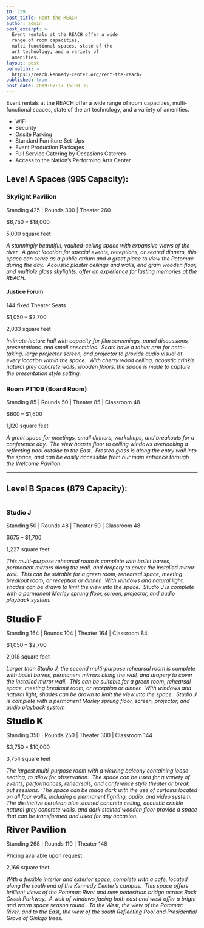```yaml
---
ID: 729
post_title: Rent the REACH
author: admin
post_excerpt: >
  Event rentals at the REACH offer a wide
  range of room capacities,
  multi-functional spaces, state of the
  art technology, and a variety of
  amenities.
layout: post
permalink: >
  https://reach.kennedy-center.org/rent-the-reach/
published: true
post_date: 2019-07-17 15:00:36
---
```

<p>Event rentals at the REACH offer a wide range of room capacities, multi-functional spaces, state of the art technology, and a variety of amenities.</p>
<ul>
<li>WiFi</li>
<li>Security</li>
<li>Onsite Parking</li>
<li>Standard Furniture Set-Ups</li>
<li>Event Production Packages</li>
<li>Full Service Catering by Occasions Caterers</li>
<li>Access to the Nation’s Performing Arts Center</li>
</ul>

<!-- wp:heading -->
<h2><strong>Level A Spaces (995 Capacity):</strong></h2>
<!-- /wp:heading -->

<!-- wp:heading {"level":4} -->
<h4> </h4>
<!-- /wp:heading -->

<!-- wp:heading {"level":3} -->
<h3>Skylight Pavilion</h3>
<!-- /wp:heading -->

<!-- wp:paragraph -->
<p>Standing 425 | Rounds 300 | Theater 260</p>
<!-- /wp:paragraph -->

<!-- wp:paragraph -->
<p>$6,750 – $18,000</p>
<!-- /wp:paragraph -->

<!-- wp:paragraph -->
<p>5,000 square feet</p>
<!-- /wp:paragraph -->

<!-- wp:paragraph -->
<p><em>A stunningly beautiful, vaulted-ceiling space with expansive views of the river.&nbsp; A great location for special events, receptions, or seated dinners, this space can serve as a public atrium and a great place to view the Potomac during the day.&nbsp; Acoustic plaster ceilings and walls, end grain wooden floor, and multiple glass skylights, offer an experience for lasting memories at the REACH.</em></p>
<!-- /wp:paragraph -->

<!-- wp:heading {"level":4} -->
<h4>Justice Forum</h4>
<!-- /wp:heading -->

<!-- wp:paragraph -->
<p>144 fixed Theater Seats</p>
<!-- /wp:paragraph -->

<!-- wp:paragraph -->
<p>$1,050 – $2,700</p>
<!-- /wp:paragraph -->

<!-- wp:paragraph -->
<p>2,033 square feet</p>
<!-- /wp:paragraph -->

<!-- wp:paragraph -->
<p><em>Intimate lecture hall with capacity for film screenings, panel discussions, presentations, and small ensembles.&nbsp; Seats have a tablet arm for note-taking, large projector screen, and projector to provide audio visual at every location within the space.&nbsp; With cherry wood ceiling, acoustic crinkle natural grey concrete walls, wooden floors, the space is made to capture the presentation style setting.</em></p>
<!-- /wp:paragraph -->

<!-- wp:heading {"level":3} -->
<h3> Room PT109 (Board Room) </h3>
<!-- /wp:heading -->

<!-- wp:paragraph -->
<p>Standing 85 | Rounds 50 | Theater 85 | Classroom 48</p>
<!-- /wp:paragraph -->

<!-- wp:paragraph -->
<p>$600 – $1,600</p>
<!-- /wp:paragraph -->

<!-- wp:paragraph -->
<p>1,120 square feet</p>
<!-- /wp:paragraph -->

<!-- wp:paragraph -->
<p><em>A great space for meetings, small dinners, workshops, and breakouts for a conference day.&nbsp; The view boasts floor to ceiling windows overlooking a reflecting pool outside to the East.&nbsp; Frosted glass is along the entry wall into the space, and can be easily accessible from our main entrance through the Welcome Pavilion.</em></p>
<!-- /wp:paragraph -->

<p><!-- /wp:media-text --></p>
<p><!-- wp:media-text {"mediaPosition":"right","mediaId":603,"mediaType":"image","isStackedOnMobile":true,"className":"media-card"} --></p>
<div class="wp-block-media-text alignwide has-media-on-the-right is-stacked-on-mobile media-card">
<figure></figure>
<figure class="wp-block-media-text__media"></figure>
<div class="wp-block-media-text__content"><!-- /wp:heading --><p></p>
<p></p>
<p><!-- /wp:paragraph --></p>
</div>
</div>
<p><!-- /wp:media-text --></p>
<p><!-- wp:separator --></p>
<hr class="wp-block-separator"><!-- /wp:separator --><p></p>
<p></p>
<p><!-- wp:heading --></p>
<h2><strong>Level B Spaces (879 Capacity):</strong></h2>
<p><!-- /wp:heading --></p>
<p><!-- wp:media-text {"mediaPosition":"right","mediaId":753,"mediaType":"image","isStackedOnMobile":true,"className":"media-card"} --></p>
<div class="wp-block-media-text alignwide has-media-on-the-right is-stacked-on-mobile media-card">
<figure class="wp-block-media-text__media"><img class="wp-image-753" src="https://reach.kennedy-center.org/wp-content/uploads/2019/07/spacer.gif" alt=""></figure>
<div class="wp-block-media-text__content"><!-- wp:heading {"level":3} --><p></p>
<p></p>
<h3>Studio J</h3>
<p><!-- /wp:heading --></p>
<p><!-- wp:paragraph --></p>
<p>Standing 50 | Rounds 48 | Theater 50 | Classroom 48</p>
<p><!-- /wp:paragraph --></p>
<p><!-- wp:paragraph --></p>
<p>$675 – $1,700</p>
<p><!-- /wp:paragraph --></p>
<p><!-- wp:paragraph --></p>
<p>1,227 square feet</p>
<p><!-- /wp:paragraph --></p>
<p><!-- wp:paragraph --></p>
<p><em>This multi-purpose rehearsal room is complete with ballet barres, permanent mirrors along the wall, and drapery to cover the installed mirror wall.&nbsp; This can be suitable for a green room, rehearsal space, meeting breakout room, or reception or dinner.&nbsp; With windows and natural light, shades can be drawn to limit the view into the space.&nbsp; Studio J is complete with a permanent Marley sprung floor, screen, projector, and audio playback system.</em></p>
<p><!-- /wp:paragraph --></p>
</div>
</div>
<p><!-- /wp:media-text --></p>
<p><!-- wp:media-text {"mediaPosition":"right","mediaId":753,"mediaType":"image","isStackedOnMobile":true,"className":"media-card"} --></p>
<div class="wp-block-media-text alignwide has-media-on-the-right is-stacked-on-mobile media-card">
<figure class="wp-block-media-text__media"><img class="wp-image-753" src="https://reach.kennedy-center.org/wp-content/uploads/2019/07/spacer.gif" alt=""></figure>
<div class="wp-block-media-text__content"><!-- /wp:heading --><p></p>
<p><span style="font-size: 23px; font-weight: 900;">Studio F</span></p>
<p><!-- wp:paragraph --></p>
<p>Standing 164 | Rounds 104 | Theater 164 | Classroom 84</p>
<p><!-- /wp:paragraph --></p>
<p><!-- wp:paragraph --></p>
<p>$1,050 – $2,700</p>
<p><!-- /wp:paragraph --></p>
<p><!-- wp:paragraph --></p>
<p>2,018 square feet</p>
<p><!-- /wp:paragraph --></p>
<p><!-- wp:paragraph --></p>
<p><em>Larger than Studio J, the second multi-purpose rehearsal room is complete with ballet barres, permanent mirrors along the wall, and drapery to cover the installed mirror wall.&nbsp; This can be suitable for a green room, rehearsal space, meeting breakout room, or reception or dinner.&nbsp; With windows and natural light, shades can be drawn to limit the view into the space.&nbsp; Studio J is complete with a permanent Marley sprung floor, screen, projector, and audio playback system</em></p>
<p></p>
<p><!-- /wp:paragraph --></p>
<p><!-- wp:paragraph --></p>
<p><span style="font-size: 23px; font-weight: 900;">Studio K</span></p>
</div>
</div>
<div class="wp-block-media-text alignwide has-media-on-the-right is-stacked-on-mobile media-card">
<div class="wp-block-media-text__content"><!-- /wp:heading --><p></p>
<p><!-- wp:paragraph --></p>
<p>Standing 350 | Rounds 250 | Theater 300 | Classroom 144</p>
<p><!-- /wp:paragraph --></p>
<p><!-- wp:paragraph --></p>
<p>$3,750 – $10,000</p>
<p><!-- /wp:paragraph --></p>
<p><!-- wp:paragraph --></p>
<p>3,754 square feet</p>
<p><!-- /wp:paragraph --></p>
<p><!-- wp:paragraph --></p>
<p><em>The largest multi-purpose room with a viewing balcony containing loose seating, to allow for observation.&nbsp; The space can be used for a variety of events, performances, rehearsals, and conference style theater or break out sessions.&nbsp; The space can be made dark with the use of curtains located on all four walls, including a permanent lighting, audio, and video system.&nbsp; The distinctive cerulean blue stained concrete ceiling, acoustic crinkle natural grey concrete walls, and dark stained wooden floor provide a space that can be transformed and used for any occasion.</em></p>
<p></p>
<p><!-- /wp:paragraph --></p>
<p><!-- wp:paragraph --></p>
<p><span style="font-size: 23px; font-weight: 900;">River Pavilion</span></p>
</div>
</div>
<div class="wp-block-media-text alignwide has-media-on-the-right is-stacked-on-mobile media-card">
<div class="wp-block-media-text__content"><!-- /wp:heading --><p></p>
<p><!-- wp:paragraph --></p>
<p>Standing 268 | Rounds 110 | Theater 148</p>
<p><!-- /wp:paragraph --></p>
<p><!-- wp:paragraph --></p>
<p>Pricing available upon request.</p>
<p><!-- /wp:paragraph --></p>
<p><!-- wp:paragraph --></p>
<p>2,166 square feet</p>
<p><!-- /wp:paragraph --></p>
<p><!-- wp:paragraph --></p>
<p><em>With a flexible interior and exterior space, complete with a café, located along the south end of the Kennedy Center’s campus.&nbsp; This space offers brilliant views of the Potomac River and new pedestrian bridge across Rock Creek Parkway.&nbsp; A wall of windows facing both east and west offer a bright and warm space season round.&nbsp; To the West, the view of the Potomac River, and to the East, the view of the south Reflecting Pool and Presidential Grove of Ginkgo trees.</em></p>
<p><!-- /wp:paragraph --></p>
</div>
</div>
<p><!-- /wp:media-text --></p>
<p><!-- wp:columns {"columns":1} --></p>
<div class="wp-block-columns has-1-columns"><!-- wp:column -->
<div class="wp-block-column">&nbsp;</div>
<p><!-- /wp:column --></p>
</div>
<p><!-- /wp:columns --></p>